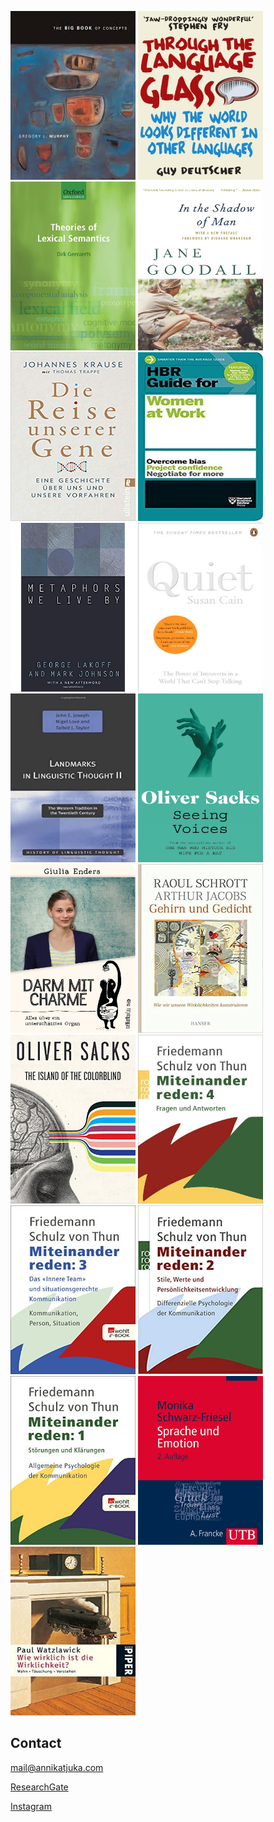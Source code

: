 [<img src="bookshelf/murphy2002.jpeg" width="200" height="270">](https://g.co/kgs/3CL7Uf) [<img src="bookshelf/deutscher2010.jpg" width="200" height="270">](https://g.co/kgs/GiMA4H) [<img src="bookshelf/geeraerts2010.jpg" width="200" height="270">](https://g.co/kgs/fLwXcy) [<img src="bookshelf/goodall2000.jpg" width="200" height="270">](https://g.co/kgs/dYRQd1) [<img src="bookshelf/krause2019.jpg" width="200" height="270">](https://www.ullstein-buchverlage.de/nc/buch/details/die-reise-unserer-gene-9783549100028.html) [<img src="bookshelf/HBR2019.jpg" width="200" height="270">](https://g.co/kgs/CfxGNz) [<img src="bookshelf/lakoff1980.jpg" width="200" height="270">](https://g.co/kgs/UAoVg2) [<img src="bookshelf/cain2011.jpg" width="200" height="270">](https://g.co/kgs/G7dkHE) [<img src="bookshelf/joseph2001.jpg" width="200" height="270">](https://g.co/kgs/v7VcUY) [<img src="bookshelf/sacks1989.jpg" width="200" height="270">](https://g.co/kgs/Bpb6Dy) [<img src="bookshelf/enders2014.jpg" width="200" height="270">](https://g.co/kgs/LvsV8K) [<img src="bookshelf/schrott2011.jpg" width="200" height="270">](https://www.hanser-literaturverlage.de/buch/gehirn-und-gedicht/978-3-446-25369-8/) [<img src="bookshelf/sacks1997.jpg" width="200" height="270">](https://g.co/kgs/U5JgkH) [<img src="bookshelf/SchulzvonThun1998.jpg" width="200" height="270">](https://www.schulz-von-thun.de/veroeffentlichungen/miteinander-reden) [<img src="bookshelf/SchulzvonThun2007.jpg" width="200" height="270">](https://www.schulz-von-thun.de/veroeffentlichungen/miteinander-reden) [<img src="bookshelf/SchulzvonThun1981b.jpg" width="200" height="270">](https://www.schulz-von-thun.de/veroeffentlichungen/miteinander-reden) [<img src="bookshelf/SchulzvonThun1981a.jpg" width="200" height="270">](https://www.schulz-von-thun.de/veroeffentlichungen/miteinander-reden) [<img src="bookshelf/schwarz-friesel2013.jpg" width="200" height="270">](https://www.degruyter.com/view/journals/zrs/3/2/article-p271.xml) [<img src="bookshelf/watzlawick1978.jpg" width="200" height="270">](https://g.co/kgs/ix7kXv)



## Contact

<mail@annikatjuka.com>

[ResearchGate](https://www.researchgate.net/profile/Annika_Tjuka)

[Instagram](https://www.instagram.com/everyday_linguist/?hl=de)


